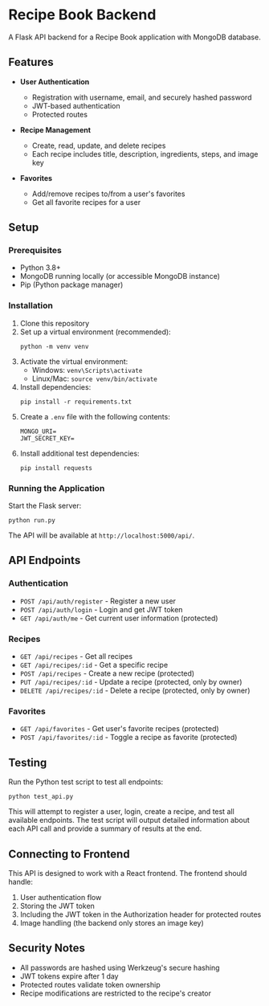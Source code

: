# Recipe Book Backend

A Flask API backend for a Recipe Book application with MongoDB database.

## Features

- **User Authentication**
  - Registration with username, email, and securely hashed password
  - JWT-based authentication
  - Protected routes

- **Recipe Management**
  - Create, read, update, and delete recipes
  - Each recipe includes title, description, ingredients, steps, and image key

- **Favorites**
  - Add/remove recipes to/from a user's favorites
  - Get all favorite recipes for a user

## Setup

### Prerequisites

- Python 3.8+
- MongoDB running locally (or accessible MongoDB instance)
- Pip (Python package manager)

### Installation

1. Clone this repository
2. Set up a virtual environment (recommended):
   ```
   python -m venv venv
   ```
3. Activate the virtual environment:
   - Windows: `venv\Scripts\activate`
   - Linux/Mac: `source venv/bin/activate`
4. Install dependencies:
   ```
   pip install -r requirements.txt
   ```
5. Create a `.env` file with the following contents:
   ```
   MONGO_URI=
   JWT_SECRET_KEY=
   ```
6. Install additional test dependencies:
   ```
   pip install requests
   ```

### Running the Application

Start the Flask server:
```
python run.py
```

The API will be available at `http://localhost:5000/api/`.

## API Endpoints

### Authentication

- `POST /api/auth/register` - Register a new user
- `POST /api/auth/login` - Login and get JWT token
- `GET /api/auth/me` - Get current user information (protected)

### Recipes

- `GET /api/recipes` - Get all recipes
- `GET /api/recipes/:id` - Get a specific recipe
- `POST /api/recipes` - Create a new recipe (protected)
- `PUT /api/recipes/:id` - Update a recipe (protected, only by owner)
- `DELETE /api/recipes/:id` - Delete a recipe (protected, only by owner)

### Favorites

- `GET /api/favorites` - Get user's favorite recipes (protected)
- `POST /api/favorites/:id` - Toggle a recipe as favorite (protected)

## Testing

Run the Python test script to test all endpoints:
```
python test_api.py
```

This will attempt to register a user, login, create a recipe, and test all available endpoints. The test script will output detailed information about each API call and provide a summary of results at the end.

## Connecting to Frontend

This API is designed to work with a React frontend. The frontend should handle:

1. User authentication flow
2. Storing the JWT token
3. Including the JWT token in the Authorization header for protected routes
4. Image handling (the backend only stores an image key)

## Security Notes

- All passwords are hashed using Werkzeug's secure hashing
- JWT tokens expire after 1 day
- Protected routes validate token ownership
- Recipe modifications are restricted to the recipe's creator 